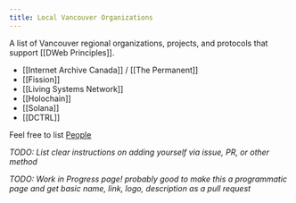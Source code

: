 ```yaml
---
title: Local Vancouver Organizations
---
```


A list of Vancouver regional organizations, projects, and protocols that support [[DWeb Principles]].

* [[Internet Archive Canada]] / [[The Permanent]]
* [[Fission]]
* [[Living Systems Network]]
* [[Holochain]]
* [[Solana]]
* [[DCTRL]]

Feel free to list [People](/tags/Person)

_TODO: List clear instructions on adding yourself via issue, PR, or other method_

_TODO: Work in Progress page! probably good to make this a programmatic page and get basic name, link, logo, description as a pull request_